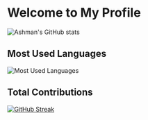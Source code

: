 # Welcome to My Profile

![Ashman's GitHub stats](https://github-readme-stats.vercel.app/api?username=ashmanmalik&theme=dark&show_icons=true)

## Most Used Languages

![Most Used Languages](https://github-readme-stats.vercel.app/api/top-langs/?username=ashmanmalik&layout=compact&theme=vision-friendly-dark)

## Total Contributions

[![GitHub Streak](https://streak-stats.demolab.com?user=ashmanmalik&theme=dark&mode=weekly)](https://git.io/streak-stats)
